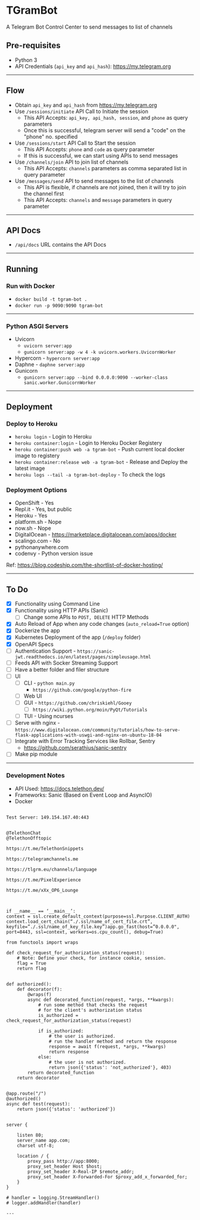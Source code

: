 TGramBot
===

A Telegram Bot Control Center to send messages to list of channels


## Pre-requisites

- Python 3
- API Credentials (`api_key` and `api_hash`): https://my.telegram.org

---

## Flow

- Obtain `api_key` and `api_hash` from https://my.telegram.org
- Use `/sessions/initiate` API Call to Initiate the session
  - This API Accepts: `api_key, api_hash, session`, and `phone` as query parameters
  - Once this is successful, telegram server will send a "code" on the "phone" no. specified
- Use `/sessions/start` API Call to Start the session
  - This API Accepts: `phone` and `code` as query parameter
  - If this is successful, we can start using APIs to send messages
- Use `/channels/join` API to join list of channels
  - This API Accepts: `channels` parameters as comma separated list in query parameter
- Use `/messages/send` API to send messages to the list of channels
  - This API is flexible, if channels are not joined, then it will try to join the channel first
  - This API Accepts: `channels` and `message` parameters in query parameter

---

## API Docs

- `/api/docs` URL contains the API Docs

---

## Running

### Run with Docker

- `docker build -t tgram-bot .`
- `docker run -p 9090:9090 tgram-bot`

---

### Python ASGI Servers

- Uvicorn 
  -  `uvicorn server:app`
  -  `gunicorn server:app -w 4 -k uvicorn.workers.UvicornWorker`
- Hypercorn - `hypercorn server:app`
- Daphne - `daphne server:app`
- Gunicorn
  - `gunicorn server:app --bind 0.0.0.0:9090 --worker-class sanic.worker.GunicornWorker`

---

## Deployment

### Deploy to Heroku

- `heroku login` - Login to Heroku
- `heroku container:login` - Login to Heroku Docker Registery
- `heroku container:push web -a tgram-bot` - Push current local docker image to registery
- `heroku container:release web -a tgram-bot` - Release and Deploy the latest image
- `heroku logs --tail -a tgram-bot-deploy` - To check the logs

### Deployment Options
- OpenShift - Yes
- Repl.it - Yes, but public
- Heroku - Yes
- platform.sh - Nope
- now.sh - Nope
- DigitalOcean - https://marketplace.digitalocean.com/apps/docker
- scalingo.com - No
- pythonanywhere.com
- codenvy - Python version issue

Ref: https://blog.codeship.com/the-shortlist-of-docker-hosting/

---

## To Do
- [x] Functionality using Command Line
- [x] Functionality using HTTP APIs (Sanic)
  - [ ] Change some APIs to `POST, DELETE` HTTP Methods
- [x] Auto Reload of App when any code changes (`auto_reload=True` option)
- [x] Dockerize the app
- [x] Kubernetes Deployment of the app (`/deploy` folder)
- [x] OpenAPI Specs
- [ ] Authentication Support - `https://sanic-jwt.readthedocs.io/en/latest/pages/simpleusage.html`
- [ ] Feeds API with Socker Streaming Support 
- [ ] Have a better folder and filer structure
- [ ] UI
  - [ ] CLI - `python main.py`
      - `https://github.com/google/python-fire`
  - [ ] Web UI
  - [ ] GUI - `https://github.com/chriskiehl/Gooey`
    - [ ] `https://wiki.python.org/moin/PyQt/Tutorials`
  - [ ] TUI - Using ncurses
- [ ] Serve with nginx - `https://www.digitalocean.com/community/tutorials/how-to-serve-flask-applications-with-uswgi-and-nginx-on-ubuntu-18-04`
- [ ] Integrate with Error Tracking Services like Rollbar, Sentry
  - https://github.com/serathius/sanic-sentry
- [ ] Make pip module

---

### Development Notes

- API Used: https://docs.telethon.dev/
- Frameworks: Sanic (Based on Event Loop and AsyncIO)
- Docker

```

Test Server: 149.154.167.40:443


@TelethonChat
@TelethonOfftopic

https://t.me/TelethonSnippets

https://telegramchannels.me

https://tlgrm.eu/channels/language

https://t.me/PixelExperience

https://t.me/xXx_OP6_Lounge



if __name__ == ‘__main__’:
context = ssl.create_default_context(purpose=ssl.Purpose.CLIENT_AUTH)
context.load_cert_chain(“./.ssl/name_of_cert_file.crt”, keyfile=”./.ssl/name_of_key_file.key”)app.go_fast(host=”0.0.0.0", port=8443, ssl=context, workers=os.cpu_count(), debug=True)

from functools import wraps

def check_request_for_authorization_status(request):
    # Note: Define your check, for instance cookie, session.
    flag = True
    return flag


def authorized():
    def decorator(f):
        @wraps(f)
        async def decorated_function(request, *args, **kwargs):
            # run some method that checks the request
            # for the client's authorization status
            is_authorized = check_request_for_authorization_status(request)

            if is_authorized:
                # the user is authorized.
                # run the handler method and return the response
                response = await f(request, *args, **kwargs)
                return response
            else:
                # the user is not authorized.
                return json({'status': 'not_authorized'}, 403)
        return decorated_function
    return decorator


@app.route("/")
@authorized()
async def test(request):
    return json({'status': 'authorized'})


server {

    listen 80;
    server_name app.com;
    charset utf-8;

    location / {
        proxy_pass http://app:8000;
        proxy_set_header Host $host;
        proxy_set_header X-Real-IP $remote_addr;
        proxy_set_header X-Forwarded-For $proxy_add_x_forwarded_for;
    }
}

# handler = logging.StreamHandler()
# logger.addHandler(handler)

---

```
